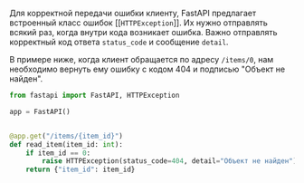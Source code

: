 Для корректной передачи ошибки клиенту, FastAPI предлагает встроенный класс ошибок [[`HTTPException`]]. Их нужно отправлять всякий раз, когда внутри кода возникает ошибка. Важно отправлять корректный код ответа `status_code` и сообщение `detail`.

В примере ниже, когда клиент обращается по адресу `/items/0`, нам необходимо вернуть ему ошибку с кодом 404 и подписью "Объект не найден".

```python
from fastapi import FastAPI, HTTPException

app = FastAPI()


@app.get("/items/{item_id}")
def read_item(item_id: int):
    if item_id == 0:
        raise HTTPException(status_code=404, detail="Объект не найден")
    return {"item_id": item_id}
```